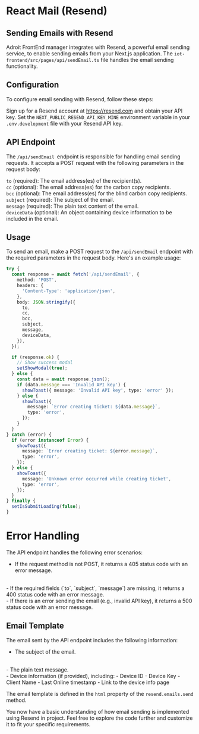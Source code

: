 # React Mail (Resend)

## Sending Emails with Resend

Adroit FrontEnd manager integrates with Resend, a powerful email sending service, to enable sending emails from your Next.js application. The `iot-frontend/src/pages/api/sendEmail.ts` file handles the email sending functionality.

## Configuration

To configure email sending with Resend, follow these steps:

Sign up for a Resend account at https://resend.com and obtain your API key.
Set the `NEXT_PUBLIC_RESEND_API_KEY_MINE` environment variable in your `.env.development` file with your Resend API key.

## API Endpoint

The `/api/sendEmail `endpoint is responsible for handling email sending requests. It accepts a POST request with the following parameters in the request body:
<br>

`to` (required): The email address(es) of the recipient(s).
<br>
`cc` (optional): The email address(es) for the carbon copy recipients.
<br>
`bcc` (optional): The email address(es) for the blind carbon copy recipients.
<br>
`subject` (required): The subject of the email.
<br>
`message` (required): The plain text content of the email.
<br>
`deviceData` (optional): An object containing device information to be included in the email.

## Usage

To send an email, make a POST request to the `/api/sendEmail` endpoint with the required parameters in the request body. Here's an example usage:

```ts
try {
  const response = await fetch('/api/sendEmail', {
    method: 'POST',
    headers: {
      'Content-Type': 'application/json',
    },
    body: JSON.stringify({
      to,
      cc,
      bcc,
      subject,
      message,
      deviceData,
    }),
  });

  if (response.ok) {
    // Show success modal
    setShowModal(true);
  } else {
    const data = await response.json();
    if (data.message === 'Invalid API key') {
      showToast({ message: 'Invalid API key', type: 'error' });
    } else {
      showToast({
        message: `Error creating ticket: ${data.message}`,
        type: 'error',
      });
    }
  }
} catch (error) {
  if (error instanceof Error) {
    showToast({
      message: `Error creating ticket: ${error.message}`,
      type: 'error',
    });
  } else {
    showToast({
      message: 'Unknown error occurred while creating ticket',
      type: 'error',
    });
  }
} finally {
  setIsSubmitLoading(false);
}
```

# Error Handling

The API endpoint handles the following error scenarios:

- If the request method is not POST, it returns a 405 status code with an error message.
<br>
- If the required fields (`to`, `subject`, `message`) are missing, it returns a 400 status code with an error message.
<br>
- If there is an error sending the email (e.g., invalid API key), it returns a 500 status code with an error message.

## Email Template

The email sent by the API endpoint includes the following information:

- The subject of the email.
<br>
- The plain text message.
<br>
- Device information (if provided), including:
    - Device ID
    - Device Key
    - Client Name
    - Last Online timestamp
    - Link to the device info page

The email template is defined in the `html` property of the `resend.emails.send` method.

You now have a basic understanding of how email sending is implemented using Resend in project. Feel free to explore the code further and customize it to fit your specific requirements.

